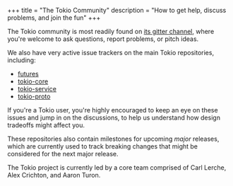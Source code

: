 +++
title = "The Tokio Community"
description = "How to get help, discuss problems, and join the fun"
+++

The Tokio community is most readily found on
[its gitter channel](https://gitter.im/tokio-rs/tokio), where you're welcome to
ask questions, report problems, or pitch ideas.

We also have very active issue trackers on the main Tokio repositories, including:

- [futures](https://github.com/alexcrichton/futures-rs/issues)
- [tokio-core](https://github.com/tokio-rs/tokio-core/issues)
- [tokio-service](https://github.com/tokio-rs/tokio-service/issues)
- [tokio-proto](https://github.com/tokio-rs/tokio-proto/issues)

If you're a Tokio user, you're highly encouraged to keep an eye on these issues
and jump in on the discussions, to help us understand how design tradeoffs might
affect you.

These repositories also contain milestones for upcoming *major* releases, which
are currently used to track breaking changes that might be considered for the
next major release.

The Tokio project is currently led by a core team comprised of Carl Lerche, Alex
Crichton, and Aaron Turon.
